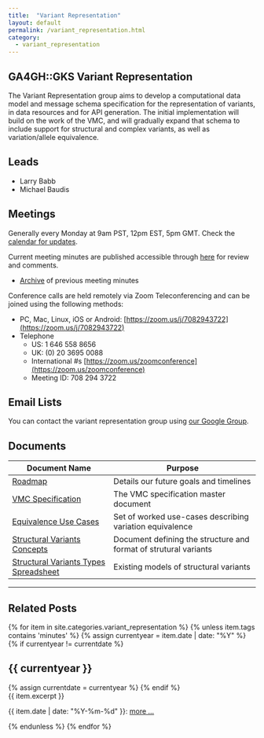 ```yaml
---
title:  "Variant Representation"
layout: default
permalink: /variant_representation.html
category:
  - variant_representation
---
```


## GA4GH::GKS Variant Representation
The Variant Representation group aims to develop a computational data model and message schema specification for the representation of variants, in data resources and for API generation. The initial implementation will build on the work of the VMC, and will gradually expand that schema to include support for structural and complex variants, as well as variation/allele equivalence. 

## Leads

* Larry Babb
* Michael Baudis

## Meetings

Generally every Monday at 9am PST, 12pm EST, 5pm GMT. Check the [calendar for updates](https://calendar.google.com/calendar/b/1?cid=Z2Vub21pY3NhbmRoZWFsdGgub3JnX2trZTc4cnBuZms0dGszdmNyam8wODUxcHEwQGdyb3VwLmNhbGVuZGFyLmdvb2dsZS5jb20).

Current meeting minutes are published accessible through [here](https://docs.google.com/document/d/1Sulg3kECnorTEAbutINOsK-lFkKAcKpl6IHgPaPQEgA) for review and comments. 
* [Archive](/variant_representation_minutes.html) of previous meeting minutes

Conference calls are held remotely via Zoom Teleconferencing and can be joined using the following methods:

* PC, Mac, Linux, iOS or Android: [https://zoom.us/j/7082943722](https://zoom.us/j/7082943722)
* Telephone
  * US: 1 646 558 8656  
  * UK: (0) 20 3695 0088
  * International #s [https://zoom.us/zoomconference](https://zoom.us/zoomconference)
  * Meeting ID: 708 294 3722

## Email Lists

You can contact the variant representation group using [our Google Group](https://groups.google.com/a/ga4gh.org/forum/#!forum/variant-rep).

## Documents

| Document Name | Purpose |
|----------------|-----------|
| [Roadmap](https://docs.google.com/document/d/1oKitY4lUu4Rq6Xx5dwI1REf3GTlYX8vzh_D0WJWxbvQ ) | Details our future goals and timelines |
| [VMC Specification](https://docs.google.com/document/d/12E8WbQlvfZWk5NrxwLytmympPby6vsv60RxCeD5wc1E) | The VMC specification master document |
| [Equivalence Use Cases](https://docs.google.com/document/d/1UTjAB-Nh2t7UCCTVl1VdoXTP8HK0Y4LmDEAvqUBMOOY) | Set of worked use-cases describing variation equivalence |
| [Structural Variants Concepts](https://docs.google.com/document/d/19juHy7HUkAOACVHPVnWh033UwAjn0iwkoGA7THoZsgE) | Document defining the structure and format of strutural variants |
| [Structural Variants Types Spreadsheet](https://docs.google.com/spreadsheets/d/17M1U3Qfw18fkA30SoH1vJyOEK_fZ0z54UKbNPsdr9h0) | Existing models of structural variants |

---

## Related Posts

{% for item in site.categories.variant_representation %}
  {% unless item.tags contains 'minutes' %}
    {% assign currentyear = item.date | date: "%Y" %}
    {% if currentyear != currentdate %}
<h2 id="y{{ currentyear }}">{{ currentyear }}</h2>
      {% assign currentdate = currentyear %}
    {% endif %}
<div class="excerpt">
{{ item.excerpt }}
<p>{{ item.date | date: "%Y-%m-%d" }}: <a href="{{ item.url | relative_url }}">more ...</a></p>
</div>
  {% endunless %}
{% endfor %}
